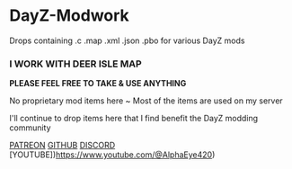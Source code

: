 # DayZ-Modwork
Drops containing .c .map .xml .json .pbo for various DayZ mods
### I WORK WITH DEER ISLE MAP

**PLEASE FEEL FREE TO TAKE & USE ANYTHING**

No proprietary mod items here ~ Most of the items are used on my server

I'll continue to drop items here that I find benefit the DayZ modding community

[PATREON](https://patreon.com/AlphaEye)
[GITHUB](https://github.com/AlphaEye420)
[DISCORD](https://discord.gg/BdkSUQENhM)
[YOUTUBE])https://www.youtube.com/@AlphaEye420)
